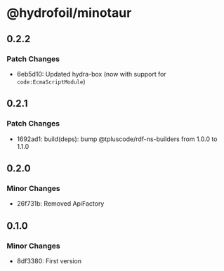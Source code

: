 # @hydrofoil/minotaur

## 0.2.2

### Patch Changes

- 6eb5d10: Updated hydra-box (now with support for `code:EcmaScriptModule`)

## 0.2.1

### Patch Changes

- 1692ad1: build(deps): bump @tpluscode/rdf-ns-builders from 1.0.0 to 1.1.0

## 0.2.0

### Minor Changes

- 26f731b: Removed ApiFactory

## 0.1.0

### Minor Changes

- 8df3380: First version
